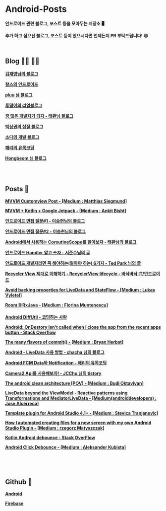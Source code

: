 # **Android-Posts**
**안드로이드 관련 블로그, 포스트 등을 모아두는 저장소 :desktop_computer:**

**추가 하고 싶으신 블로그, 포스트 등이 있으시다면 언제든지 PR 부탁드립니다! :smile:**

**<br>**

## **Blog :man_technologist: :woman_technologist:**

**[김재영님의 블로그](https://jae-young.tistory.com/)**

**[찰스의 안드로이드](https://www.charlezz.com/ )**

**[pluu 님 블로그](http://pluu.github.io/category/#Android)**

**[투덜이의 리얼블로그](https://tourspace.tistory.com/category/%EA%B0%9C%EB%B0%9C%EC%9D%B4%EC%95%BC%EA%B8%B0/Android)**

**[꿈 많은 개발자가 되자 - 태환님 블로그](https://thdev.tech/)**

**[박상권의 삽질 블로그](https://medium.com/%EB%B0%95%EC%83%81%EA%B6%8C%EC%9D%98-%EC%82%BD%EC%A7%88%EB%B8%94%EB%A1%9C%EA%B7%B8)**

**[소다의 개발 블로그](https://soda1127.github.io/)**

**[해리의 유목코딩](https://medium.com/harrythegreat/tagged/android)**

**[Hongbeom 님 블로그](https://hongbeomi.medium.com/)**

**<br><br>**

## **Posts :book:**

**[MVVM Customview Post - [Medium : Matthias Siegmund]](https://medium.com/@matthias.c.siegmund/mvvm-architecture-for-custom-views-on-android-b5636cb6be26)**

**[MVVM + Kotlin + Google Jetpack - [Medium : Ankit Bisht]](https://medium.com/@er.ankitbisht/mvvm-model-view-viewmodel-kotlin-google-jetpack-f02ec7754854)**

**[안드로이드 면접 질문#1 - 이승현님의 블로그](https://brunch.co.kr/@oemilk/14)**

**[안드로이드 면접 질문#2 - 이승현님의 블로그](https://brunch.co.kr/@oemilk/15)**

**[Android에서 사용하는 CoroutineScope를 알아보자 - 태환님의 블로그](https://thdev.tech/kotlin/2019/04/05/Init-Coroutines/)**

**[안드로이드 Handler 알고 쓰자 - 서준수님의 글](https://brunch.co.kr/@mystoryg/84)**

**[안드로이드 개발자라면 꼭 해야하는(알아야 하는) 6가지 - Ted Park 님의 글](https://medium.com/%EB%B0%95%EC%83%81%EA%B6%8C%EC%9D%98-%EC%82%BD%EC%A7%88%EB%B8%94%EB%A1%9C%EA%B7%B8/%EC%95%88%EB%93%9C%EB%A1%9C%EC%9D%B4%EB%93%9C-%EA%B0%9C%EB%B0%9C%EC%9E%90-%EB%9D%BC%EB%A9%B4-%EA%BC%AD-%ED%95%B4%EC%95%BC-%ED%95%98%EB%8A%94-%EC%95%8C%EC%95%84%EC%95%BC-%ED%95%98%EB%8A%94-6%EA%B0%80%EC%A7%80-23df7f059da3)**

**[Recycler View 제대로 이해하기 - RecyclerView lifecycle - 바삭바삭 IT/안드로이드](https://kimdabang.tistory.com/entry/Recycler-View-%EC%A0%9C%EB%8C%80%EB%A1%9C-%EC%9D%B4%ED%95%B4%ED%95%98%EA%B8%B0-RecyclerView-lifecycle)**

**[Avoid backing properties for LiveData and StateFlow - [Medium : Lukas Vyletel]](https://itnext.io/re-avoid-backing-properties-for-livedata-and-stateflow-2160cab96b56)**

**[Room :chains: RxJava - [Medium : Florina Muntenescu]](https://medium.com/androiddevelopers/room-rxjava-acb0cd4f3757)**

**[Android DiffUtil - 코딩하는 사람](https://deque.tistory.com/139)**

**[Android: OnDestory isn't called when I close the app from the recent apps button - Stack Overflow](https://stackoverflow.com/questions/41744933/android-ondestroy-isnt-called-when-i-close-the-app-from-the-recent-apps-button)**

**[The many flavors of commit() - [Medium : Bryan Herbst]](https://medium.com/@bherbst/the-many-flavors-of-commit-186608a015b1)**

**[Android - LiveData 사용 방법 - chacha 님의 블로그](https://codechacha.com/ko/android-jetpack-livedata/)**

**[Android FCM Data와 Notification - 해리의 유목코딩](https://medium.com/harrythegreat/android-fcm-data%EC%99%80-notification-36a5285cfae5)**

**[Camera2 Api를 사용해보자! - JCChu 님의 tistory](https://cnwlcjf.tistory.com/86)**

**[The android clean architecture [POV] - [Medium : Budi Oktaviyan]](https://budioktaviyans.medium.com/the-android-clean-architecture-pov-d9d5ec888534)**

**[LiveData beyond the ViewModel - Reactive patterns using Transformations and MediatorLiveData - [Medium(androiddevelopers) : Jose Alcérreca]](https://medium.com/androiddevelopers/livedata-beyond-the-viewmodel-reactive-patterns-using-transformations-and-mediatorlivedata-fda520ba00b7)**

**[Template plugin for Android Studio 4.1+ - [Medium : Stevica Tranjanovic]](https://steewsc.medium.com/template-plugin-for-android-studio-4-1-92dcbc689d39)**

**[How I automated creating files for a new screen with my own Android Studio Plugin - [Medium : rzegorz Matyszczak]](https://proandroiddev.com/how-i-automated-creating-files-for-a-new-screen-with-my-own-android-studio-plugin-5d54b14ba6fa)**

**[Kotlin Android debounce - Stack OverFlow](https://stackoverflow.com/questions/50858684/kotlin-android-debounce)**

**[Android Click Debounce - [Medium : Aleksander Kubista]](https://medium.com/swlh/android-click-debounce-80b3f2e638f3)**

**<br>**

**<br>**

## **Github :minidisc:**

**[Android](https://github.com/android)**

**[Firebase](https://github.com/firebase)**

